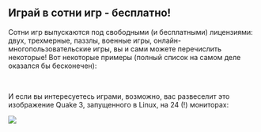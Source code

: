<?php require("../../entete.php"); ?> <?php require("../../base.php"); ?> <?php require("../../fonctions.php"); ?>

<div id="corps">

<h2>Играй в сотни игр - бесплатно!</h2>

Сотни игр выпускаются под свободными (и бесплатными) лицензиями: двух, трехмерные, паззлы, военные игры, онлайн-многопользовательские игры, вы и сами можете перечислить некоторые! Вот некоторые примеры (полный список на самом деле оказался бы бесконечен):

<div id="items">

<?php all_games_from_file (); ?>

<br class="clearboth" />
</div>

И если вы интересуетесь играми, возможно, вас развеселит это изображение Quake 3, запущенного в Linux, на 24 (!) мониторах:

<a href="Images/quake_24_screens.jpg"><img src="Images/quake_24_screens_thumbnail.jpg" /></a>

</div>


